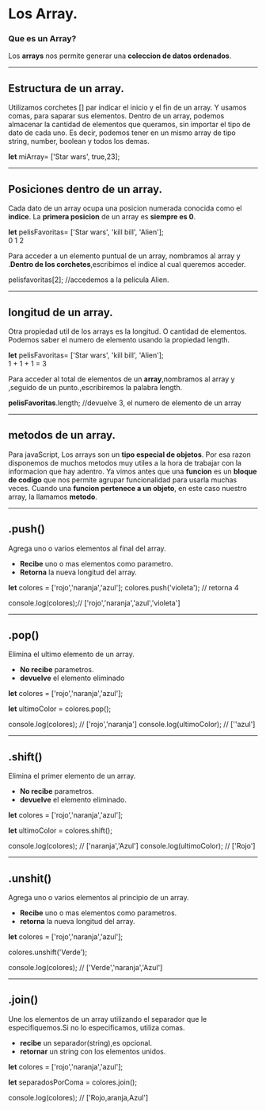 # Los Array.

### Que es un Array?

Los **arrays** nos permite generar una **coleccion de datos ordenados**.

***
## Estructura de un array.

Utilizamos corchetes [] par indicar el inicio y el fin de un array. Y usamos comas, para saparar sus elementos.
Dentro de un array,  podemos almacenar la cantidad de elementos que queramos, sin importar el tipo de dato de cada uno. Es decir, podemos tener en un mismo array de tipo string, number, boolean y todos los demas.

**let** miArray= ['Star wars', true,23];

***
## **Posiciones** dentro de un array.

Cada dato de un array ocupa una posicion numerada conocida como el **indice**. La **primera posicion** de un array es **siempre es 0**.

**let** pelisFavoritas= ['Star wars', 'kill bill', 'Alien'];  
                             0              1          2

Para acceder a un elemento puntual de un array, nombramos  al array y .**Dentro de los corchetes**,escribimos el indice al cual queremos acceder.

pelisfavoritas[2]; //accedemos a la pelicula Alien.

***

## longitud de un array.

Otra propiedad util de los arrays es la longitud. O cantidad de elementos. Podemos saber el numero de elemento usando la propiedad length.

**let** pelisFavoritas= ['Star wars', 'kill bill', 'Alien'];  
                             1      +       1     +   1   =  3

Para acceder al total de elementos de un **array**,nombramos al array y ,seguido de un punto.,escribiremos la palabra length.

**pelisFavoritas**.length;  //devuelve 3, el numero de elemento de un array  

***
## metodos de un array.

Para javaScript, Los arrays son un **tipo especial de objetos**. Por esa razon disponemos de muchos metodos muy utiles a la hora de trabajar con la informacion que hay adentro.
Ya vimos antes que una **funcion** es un **bloque de codigo** que nos permite agrupar funcionalidad para usarla muchas veces. Cuando una **funcion pertenece a un objeto**, en este caso nuestro array, la llamamos **metodo**.

***

## .push()

Agrega uno o varios elementos al final del array.

- **Recibe** uno o mas elementos como parametro.
- **Retorna** la nueva longitud del array.

**let** colores = ['rojo','naranja','azul'];
colores.push('violeta'); // retorna 4

console.log(colores);// ['rojo','naranja','azul','violeta']

***

## .pop()

Elimina el ultimo elemento de un array.

- **No recibe** parametros.
- **devuelve** el elemento eliminado

**let** colores = ['rojo','naranja','azul'];

**let** ultimoColor = colores.pop();

console.log(colores); // ['rojo','naranja']
console.log(ultimoColor); //  [''azul']

***

## .shift()

Elimina el primer elemento de un array.

- **No recibe** parametros.
- **devuelve** el elemento eliminado.

**let** colores = ['rojo','naranja','azul'];

**let** ultimoColor = colores.shift();

console.log(colores); // ['naranja','Azul']
console.log(ultimoColor);  //  ['Rojo']

***

## .unshit()

Agrega uno o varios elementos al principio de un array.

- **Recibe** uno o mas elementos como parametros.
- **retorna** la nueva longitud del array.

**let** colores = ['rojo','naranja','azul'];

  colores.unshift('Verde');

console.log(colores); // ['Verde','naranja','Azul']

***

## .join()

Une los elementos de un array utilizando el separador que le especifiquemos.Si no lo especificamos, utiliza comas.

- **recibe** un separador(string),es opcional.
- **retornar** un string con  los elementos unidos.

**let** colores = ['rojo','naranja','azul'];

**let** separadosPorComa = colores.join();

console.log(colores); // ['Rojo,aranja,Azul']





